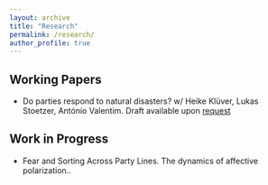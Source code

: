 ```yaml
---
layout: archive
title: "Research"
permalink: /research/
author_profile: true
---
```


## Working Papers
- Do parties respond to natural disasters? w/ Heike Klüver, Lukas Stoetzer, António Valentim. Draft available upon [request](mailto:tim.wappenhans@hu-berlin.de)

## Work in Progress
- Fear and Sorting Across Party Lines. The dynamics of affective polarization..
